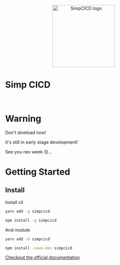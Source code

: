 <p align="center">
  <a href="https://simp.areskul.com/" target="_blank" rel="noopener noreferrer">
    <img width="200" src="https://simp.areskul.com/images/simp.png" alt="SimpCICD logo">
  </a>
  <h1>Simp CICD</h1>
</p>
<br/>

# Warning

Don't dowload now!

It's still in early stage development!

See you nex week 😊...

# Getting Started

## Install

Install cli

```bash
yarn add -g simpcicd
```

```bash
npm install -g simpcicd
```

And module

```bash
yarn add -D simpcicd
```

```bash
npm install -save-dev simpcicd
```

[Checkout the official documentation](https://simp.areskul.com/)
